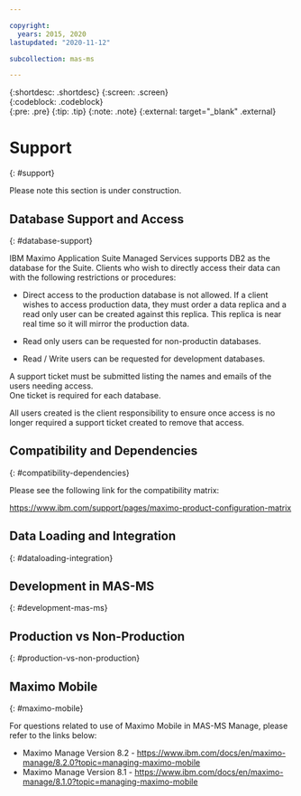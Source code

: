 ```yaml
---

copyright:
  years: 2015, 2020
lastupdated: "2020-11-12"

subcollection: mas-ms

---
```


{:shortdesc: .shortdesc}
{:screen: .screen}  
{:codeblock: .codeblock}  
{:pre: .pre}
{:tip: .tip}
{:note: .note}
{:external: target="_blank" .external}

# Support
{: #support}

Please note this section is under construction.

## Database Support and Access
{: #database-support}

IBM Maximo Application Suite Managed Services supports DB2 as the database for the Suite.  Clients who wish to directly access their data can with the following restrictions or procedures:

* Direct access to the production database is not allowed.  If a client wishes to access production data, they must order a data replica and a read only user can be created against this replica.  This replica is near real time so it will mirror the production data.

* Read only users can be requested for non-productin databases.

* Read / Write users can be requested for development databases.

A support ticket must be submitted listing the names and emails of the users needing access.  
One ticket is required for each database.

All users created is the client responsibility to ensure once access is no longer required a support ticket created to remove that access.


## Compatibility and Dependencies
{: #compatibility-dependencies}

Please see the following link for the compatibility matrix:

https://www.ibm.com/support/pages/maximo-product-configuration-matrix


## Data Loading and Integration
{: #dataloading-integration}

## Development in MAS-MS
{: #development-mas-ms}

## Production vs Non-Production
{: #production-vs-non-production}

## Maximo Mobile
{: #maximo-mobile}

For questions related to use of Maximo Mobile in MAS-MS Manage, please refer to the links below:

* Maximo Manage Version 8.2 - https://www.ibm.com/docs/en/maximo-manage/8.2.0?topic=managing-maximo-mobile
* Maximo Manage Version 8.1 - https://www.ibm.com/docs/en/maximo-manage/8.1.0?topic=managing-maximo-mobile
